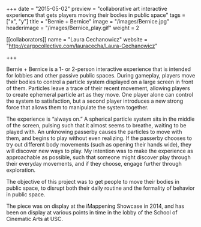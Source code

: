 +++
date = "2015-05-02"
preview = "collaborative art interactive experience that gets players moving their bodies in public space"
tags = ["x", "y"]
title = "Bernie + Bernice"
image = "/images/Bernice.jpg"
headerimage = "/images/Bernice_play.gif"
weight = 2

[[collaborators]]
name = "Laura Cechanowicz"
website = "http://cargocollective.com/lauracecha/Laura-Cechanowicz"

+++

Bernie + Bernice is a 1- or 2-person interactive experience that is intended for lobbies and other passive public spaces. During gameplay, players move their bodies to control a particle system displayed on a large screen in front of them. Particles leave a trace of their recent movement, allowing players to create ephemeral particle art as they move. One player alone can control the system to satisfaction, but a second player introduces a new strong force that allows them to manipulate the system together.

The experience is “always on.” A spherical particle system sits in the middle of the screen, pulsing such that it almost seems to breathe, waiting to be played with. An unknowing passerby causes the particles to move with them, and begins to play without even realizing. If the passerby chooses to try out different body movements (such as opening their hands wide), they will discover new ways to play. My intention was to make the experience as approachable as possible, such that someone might discover play through their everyday movements, and if they choose, engage further through exploration.

The objective of this project was to get people to move their bodies in public space, to disrupt both their daily routine and the formality of behavior in public space. 

The piece was on display at the iMappening Showcase in 2014, and has been on display at various points in time in the lobby of the School of Cinematic Arts at USC.
